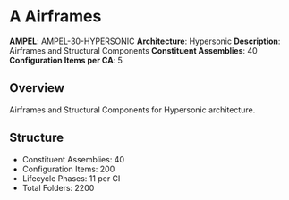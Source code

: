# A Airframes

**AMPEL**: AMPEL-30-HYPERSONIC
**Architecture**: Hypersonic
**Description**: Airframes and Structural Components
**Constituent Assemblies**: 40
**Configuration Items per CA**: 5

## Overview
Airframes and Structural Components for Hypersonic architecture.

## Structure
- Constituent Assemblies: 40
- Configuration Items: 200
- Lifecycle Phases: 11 per CI
- Total Folders: 2200
